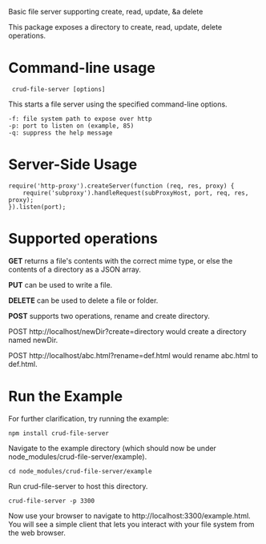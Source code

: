 Basic file server supporting create, read, update, &a delete

This package exposes a directory to create, read, update, delete operations.

Command-line usage
==================

     crud-file-server [options]

This starts a file server using the specified command-line options.

	-f: file system path to expose over http
	-p: port to listen on (example, 85)
	-q: suppress the help message


Server-Side Usage
=================

	require('http-proxy').createServer(function (req, res, proxy) {
		require('subproxy').handleRequest(subProxyHost, port, req, res, proxy);
	}).listen(port);
	
Supported operations
====================

**GET** returns a file's contents with the correct mime type, or else the contents of a directory as a JSON array.

**PUT** can be used to write a file.

**DELETE** can be used to delete a file or folder.

**POST** supports two operations, rename and create directory.  

POST http://localhost/newDir?create=directory would create a directory named newDir.  

POST http://localhost/abc.html?rename=def.html would rename abc.html to def.html.

Run the Example
===============

For further clarification, try running the example:

    npm install crud-file-server

Navigate to the example directory (which should now be under node_modules/crud-file-server/example).

	cd node_modules/crud-file-server/example

Run crud-file-server to host this directory. 

    crud-file-server -p 3300
    	
Now use your browser to navigate to http://localhost:3300/example.html.  
You will see a simple client that lets you interact with your file system from the web browser.


    


